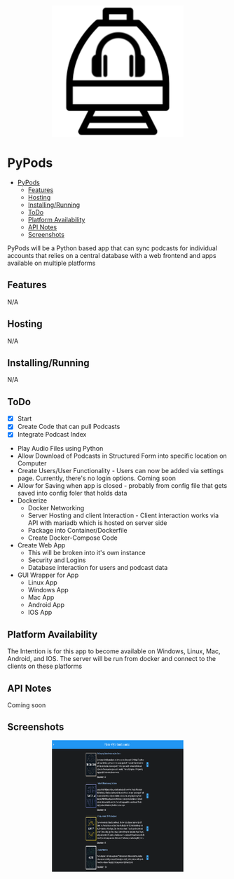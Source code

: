 <p align="center">
  <img width="300" height="300" src="./images/logo.png">
</p>

# PyPods

- [PyPods](#PyPods)
  - [Features](#Features)
  - [Hosting](#Hosting)
  - [Installing/Running](#Installing/Running)
  - [ToDo](#ToDo)
  - [Platform Availability](#Platform-Availability)
  - [API Notes](#API-Notes)
  - [Screenshots](#Screenshots)
      
PyPods will be a Python based app that can sync podcasts for individual accounts that relies on a central database with a web frontend and apps available on multiple platforms

## Features
N/A

## Hosting
N/A

## Installing/Running
N/A

## ToDo

 - [x] Start
 - [x] Create Code that can pull Podcasts
 - [x] Integrate Podcast Index
 - Play Audio Files using Python
 - Allow Download of Podcasts in Structured Form into specific location on Computer
 - Create Users/User Functionality - Users can now be added via settings page. Currently, there's no login options. Coming soon
 - Allow for Saving when app is closed - probably from config file that gets saved into config foler that holds data
 - Dockerize
     - Docker Networking
     - Server Hosting and client Interaction - Client interaction works via API with mariadb which is hosted on server side
     - Package into Container/Dockerfile
     - Create Docker-Compose Code
 - Create Web App
     - This will be broken into it's own instance
     - Security and Logins
     - Database interaction for users and podcast data
 - GUI Wrapper for App
     - Linux App
     - Windows App
     - Mac App
     - Android App
     - IOS App

## Platform Availability

The Intention is for this app to become available on Windows, Linux, Mac, Android, and IOS. The server will be run from docker and connect to the clients on these platforms

## API Notes

Coming soon

## Screenshots

<p align="center">
  <img width="300" height="300" src="./images/podlist.png">
</p>